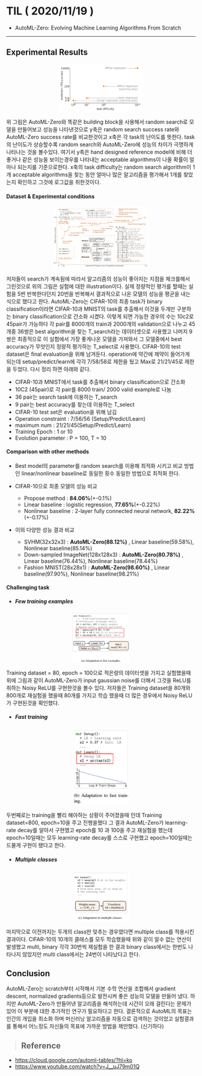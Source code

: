 # TIL ( 2020/11/19 )

- AutoML-Zero: Evolving Machine Learning Algorithms From Scratch

---

## Experimental Results



<p align="center"><img width="45%" height="45%" src="../image/Paper-review/AutoML-Zero/005.PNG" /></p>

  

위 그림은 AutoML-Zero와 똑같은 building block을 사용해서 random search로 모델을 만들어보고 성능을 나타낸것으로  y축은 random search success rate와 AutoML-Zero success rate를 비교한것이고 x축은 각 task의 난이도를 뜻한다. task의 난이도가 상승할수록 random search와 AutoML-Zero에 성능의 차이가 극명하게 나타나는 것을 볼수있다. 여기서 y축은 hand designed reference model에 비해 더 좋거나 같은 성능을 보이는경우를 나타내는 acceptable algorithms이 나올 확률이 얼마나 되는지를 기준으로한다. x축의 task difficulty는 random search algorithm이 1개 acceptable algorithms을 찾는 동안 얼마나 많은 알고리즘을 평가해서 1개를 찾았는지 확인하고 그것에 로그값을 취한것이다.

  

  #### Dataset & Experimental conditions



<p align="center"><img width="50%" height="50%" src="../image/Paper-review/AutoML-Zero/006.PNG" /></p>

  

저자들이 search가 계속됨에 따라서 알고리즘의 성능이 좋아지는 지점을 체크를해서 그린것으로 위의 그림은 실험에 대한 illustration이다. 실제 정량적인 평가를 할때는 실험을 5번 반복한다던지 20번을 반복해서 결과적으로 나온 모델의 성능을 평균을 내는 식으로 했다고 한다. AutoML-Zero는 CIFAR-10의 최종 task가 binary classification이라면 CIFAR-10과 MNIST의 task를 추출해서 이것을 두개만 구분하는 binary classification으로 간소화 시켰다. 이렇게 되면 가능한 경우의 수는 10c2로 45pair가 가능하다 각 pair를 8000개의 train과 2000개의 validation으로 나누고 45개중 36쌍은 best algorithm을 찾는 T_search라는 데이터셋으로 사용했고 나머지 9쌍은 최종적으로 이 실험에서 가장 좋게나온 모델을 가져와서 그 모델중에서 best accuracy가 무엇인지 정량적 평가하는 T_select로 사용했다. CIFAR-10의 test dataset은 final evaluation을 위해 남겨둔다. operation에 약간에 제약이 들어가게 되는데 setup/predict/learn에 각각 7/58/58로 제한을 뒀고 Max로 21/21/45로 제한을 두었다. 다시 정리 하면 아래와 같다. 

  

- CIFAR-10과 MNIST에서 task를 추출해서 binary classification으로 간소화
- 10C2 (45pair)로 각 pair를 8000 train/ 2000 valid example로 나눔
- 36 pair는 search task에 이용하는 T_search
- 9 pair는 best accuracy를 찾는데 이용하는 T_select
- CIFAR-10 test set은 evaluation을 위해 남김
- Operation constraint : 7/56/56 (Setup/Predict/Learn)
- maximum num : 21/21/45(Setup/Predict/Learn)
- Training Epoch : 1 or 10
- Evolution parameter : P = 100, T = 10

  

#### Comparison with other methods

- Best model의 parameter를 random search를 이용해 최적화 시키고 비교 방법인 linear/nonlinear baseline로 동일한 횟수 동일한 방법으로 최적화 한다.
- CIFAR-10으로 최종 모델의 성능 비교
  - Propose method : **84.06%**(+-0.1%)
  - Linear baseline : logistic regression, **77.65%**(+-0.22%)
  - Nonlinear baseline : 2-layer fully connected neural network, **82.22%**(+-0.17%)

- 이외 다양한 성능 결과 비교
  - SVHM(32x32x3) : **AutoML-Zero(88.12%)** , Linear baseline(59.58%), Nonlinear baseline(85.14%)
  - Down-sampled ImageNet(128x128x3) : **AutoML-Zero(80.78%)** , Linear baseline(76.44%), Nonlinear baseline(78.44%)
  - Fashion MNIST(28x28x1) : **AutoML-Zero(98.60%)** , Linear baseline(97.90%), Nonlinear baseline(98.21%)

  

#### Challenging task

  

- ##### Few training examples

<p align="center"><img width="30%" height="30%" src="../image/Paper-review/AutoML-Zero/007.png" /></p>

Training dataset = 80, epoch = 100으로 적은량의 데이터셋을 가지고 실험했을때 위에 그림과 같이 AutoML-Zero가 input gaussian noise를 더해서 그것을 ReLU를 취하는 Noisy ReLU를 구현한것을 볼수 있다. 저자들은 Training dataset을 80개와 800개로 재실험을 했을때 80개를 가지고 학습 했을때 더 많은 경우에서 Noisy ReLU가 구현된것을 확인했다.

  

- ##### Fast training

<p align="center"><img width="30%" height="30%" src="../image/Paper-review/AutoML-Zero/008.png" /></p>

두번째로는 training을 빨리 해야하는 상황이 주어졌을때 인데 Training dataset=800, epoch=10을 주고 진행을했다 그 결과 AutoML-Zero가 learning-rate decay를 알아서 구현했고 epoch를 10 과 100을 주고 재실험을 했는데 epoch=10일때는 모두 learning-rate decay를 스스로 구현했고 epoch=100일때는 드물게 구현이 됐다고 한다.

  

- ##### Multiple classes

<p align="center"><img width="30%" height="30%" src="../image/Paper-review/AutoML-Zero/009.png" /></p>

마지막으로 이전까지는 두개의 class만 맞추는 경우였다면 multiple class를 적용시킨 결과이다. CIFAR-10의 10개의 클래스를 모두 학습했을때 위와 같이 알수 없는 연산이 발생했고 multi, binary 각각 30번씩 재실험을 한 결과 binary class에서는 한번도 나타나지 않았지만 multi class에서는 24번이 나타났다고 한다.

  

## Conclusion

AutoML-Zero는 scratch부터 시작해서 기본 수학 연산을 조합해서 gradient descent, normalized gradients등으로 발전시켜 좋은 성능의 모델을 만들어 냈다. 하지만 AutoML-Zero가 만들어낸 알고리즘을 해석하는데 시간이 오래 걸린다는 문제가 있어 이 부분에 대한 추가적인 연구가 필요하다고 한다. 결론적으로 AutoML의 목표는 인간의 개입을 최소화 하며 머신러닝 알고리즘을 자동으로 검색하는 것이었고 실험결과를 통해서 어느정도 자신들의 목표에 가까운 방법을 제안했다. (신기하다)





>## Reference

- https://cloud.google.com/automl-tables/?hl=ko
- https://www.youtube.com/watch?v=J__uJ79m01Q

